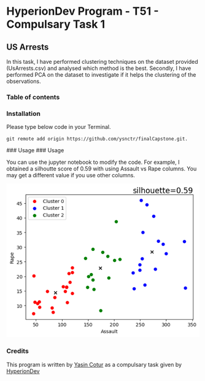 # HyperionDev Program - T51 - Compulsary Task 1

## US Arrests 

In this task, I have performed clustering techniques on the dataset provided (UsArrests.csv) and analysed which method is the best. Secondly, I have performed PCA on the dataset to investigate if it helps the clustering of the observations.

### Table of contents

<!-- - [HyperionDev Program - T51 - Compulsary Task 1](#hyperiondev-program---t51---compulsary-task-1)
  * [US Arrests](#us-arrests)
    + [Installation](#installation)
    + [Usage](#usage) -->


### Installation 
Please type below code in your Terminal. 
```
git remote add origin https://github.com/ysnctr/finalCapstone.git.
```

### Usage
### Usage


You can use the jupyter notebook to modify the code. For example, I obtained a silhoutte score of 0.59 with using Assault vs Rape columns. You may get a different value if you use other columns. 

<picture>
  <source media="(prefers-color-scheme: dark)" srcset="/assets/images/silhoutteScore.png">
  <img alt="Silhoutte score and distribution of classes on assault vs rape data." src="/assets/images/silhoutteScore.png">
</picture>

### Credits

This program is written by [Yasin Cotur](https://pages.github.com/ysnctr) as a compulsary task given by
[HyperionDev](https://pages.github.com/HyperionDev)

